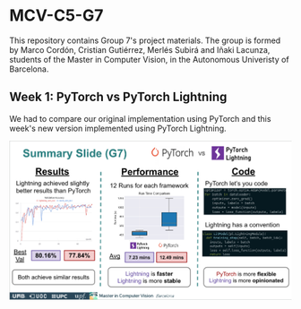 # MCV-C5-G7
This repository contains Group 7's project materials. The group is formed by Marco Cordón, Cristian Gutiérrez, Merlés Subirá and Iñaki Lacunza, students of the Master in Computer Vision, in the Autonomous Univeristy of Barcelona.

## Week 1: PyTorch vs PyTorch Lightning
We had to compare our original implementation using PyTorch and this week's new version implemented using PyTorch Lightning.

![summaryslide](https://github.com/inakiLakunza/MCV-C5-G7/blob/main/W1/summary_slide_g7_w1.jpg)

